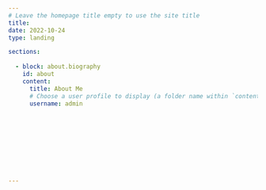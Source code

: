 ```yaml
---
# Leave the homepage title empty to use the site title
title:
date: 2022-10-24
type: landing

sections:
    
  - block: about.biography
    id: about
    content:
      title: About Me
      # Choose a user profile to display (a folder name within `content/authors/`)
      username: admin

  



 




---
```

